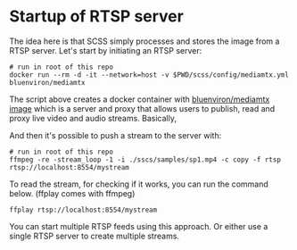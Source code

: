 # Startup of RTSP server

The idea here is that SCSS simply processes and stores the image from a 
RTSP server. Let's start by initiating an RTSP server:

```
# run in root of this repo
docker run --rm -d -it --network=host -v $PWD/scss/config/mediamtx.yml bluenviron/mediamtx
```

The script above creates a docker container with [bluenviron/mediamtx image](https://hub.docker.com/r/bluenviron/mediamtx) which is a server and proxy that allows users to publish, read and proxy live video and audio streams. Basically, 

And then it's possible to push a stream to the server with:

```
# run in root of this repo
ffmpeg -re -stream_loop -1 -i ./sscs/samples/sp1.mp4 -c copy -f rtsp rtsp://localhost:8554/mystream
```

To read the stream, for checking if it works, you can run the command below. (ffplay comes with ffmpeg) 
```
ffplay rtsp://localhost:8554/mystream
```

You can start multiple RTSP feeds using this approach. Or either use a single RTSP server to create multiple streams.
